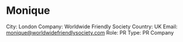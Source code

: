 # Monique

City: London
Company: Worldwide Friendly Society
Country: UK
Email: monique@worldwidefriendlysociety.com
Role: PR
Type: PR Company